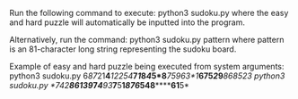 Run the following command to execute:
python3 sudoku.py
where the easy and hard puzzle will automatically be inputted into the program.

Alternatively, run the command:
python3 sudoku.py pattern
where pattern is an 81-character long string representing the sudoku board.

Example of easy and hard puzzle being executed from system arguments:
python3 sudoku.py 6*87*21**4***1***2*254*****7*1*8*4*5*8*****7*5*9*6*3*1*****675*2***9***8**68*52*3
python3 sudoku.py *7**42********861*39******7*****4**9**3***7**5**1*****8******76*548********61**5*
